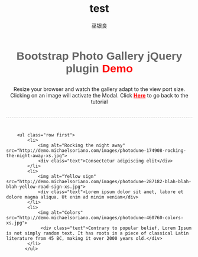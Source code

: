 ﻿---
layout: post
title: test
author: 巫银良
tags: [ SAS, 书籍 ]
excerpt: test pic
category:
- 资讯 
image: 
  path: http://www.cnv4.com/images/sasinsider1200x630.png
  width: 1200
  height: 630
comments: true 
--- 
  <div class="container" style="width:100%">
        <div class="row" style="text-align:center; border-bottom:1px dashed #ccc;  padding:0 0 20px 0; margin-bottom:40px;">
            <h3 style="font-family:'Bree Serif', arial; font-weight:bold; font-size:30px;">
                <a style="text-decoration:none; color:#666;" href="http://michaelsoriano.com/create-a-responsive-photo-gallery-with-bootstrap-framework/">Bootstrap Photo Gallery jQuery plugin <span style="color:red;">Demo</span></a>
            </h3>
            <p>Resize your browser and watch the gallery adapt to the view port size. Clicking on an image will activate the Modal. Click <strong><a style="color:red" href="http://michaelsoriano.com/create-a-responsive-photo-gallery-with-bootstrap-framework/">Here</a></strong> to go back to the tutorial</p>
        </div>

        <ul class="row first">
            <li>
                <img alt="Rocking the night away"  src="http://demo.michaelsoriano.com/images/photodune-174908-rocking-the-night-away-xs.jpg">
                <div class="text">Consectetur adipiscing elit</div>
            </li>
            <li>
                <img alt="Yellow sign"  src="http://demo.michaelsoriano.com/images/photodune-287182-blah-blah-blah-yellow-road-sign-xs.jpg">
                <div class="text">Lorem ipsum dolor sit amet, labore et dolore magna aliqua. Ut enim ad minim veniam</div>
            </li>
            <li>
                <img alt="Colors"  src="http://demo.michaelsoriano.com/images/photodune-460760-colors-xs.jpg">
                 <div class="text">Contrary to popular belief, Lorem Ipsum is not simply random text. It has roots in a piece of classical Latin literature from 45 BC, making it over 2000 years old.</div>
            </li>
           </ul> 
</div>